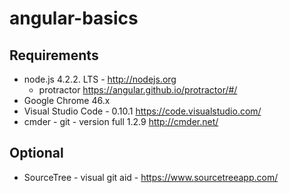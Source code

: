 # angular-basics

## Requirements
* node.js 4.2.2. LTS - http://nodejs.org 
	* protractor https://angular.github.io/protractor/#/
* Google Chrome 46.x
* Visual Studio Code - 0.10.1 https://code.visualstudio.com/
* cmder -  git - version full 1.2.9 http://cmder.net/ 

## Optional
* SourceTree - visual git aid - https://www.sourcetreeapp.com/